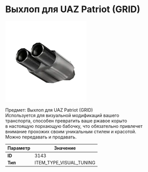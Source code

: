 # Выхлоп для UAZ Patriot (GRID)

![Item Image](../img/3143.webp?raw=true)

Предмет: Выхлоп для UAZ Patriot (GRID)<br>Используется для визуальной модификаций вашего<br>транспорта, способен превратить ваше ржавое корыто<br>в настоящую порхающую бабочку, что обязательно привлечет<br>внимание прохожих своим уникальным стилем и красотой.<br>Можно передавать и продавать.


| Параметр | Значение |
|----------|----------|
| **ID** | 3143 |
| **Тип** | ITEM_TYPE_VISUAL_TUNING |

